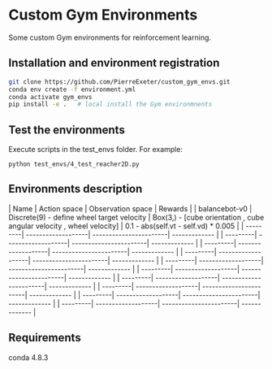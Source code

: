 # Custom Gym Environments
Some custom Gym environments for reinforcement learning.

## Installation and environment registration

```bash
git clone https://github.com/PierreExeter/custom_gym_envs.git
conda env create -f environment.yml
conda activate gym_envs
pip install -e .   # local install the Gym environmnents
```

## Test the environments

Execute scripts in the test_envs folder. For example:

```
python test_envs/4_test_reacher2D.py
```

## Environments description

| Name          | Action space                               | Observation space                                                     | Rewards                              |
| balancebot-v0 | Discrete(9) - define wheel target velocity | Box(3,) - [cube orientation , cube angular velocity , wheel velocity] | 0.1 - abs(self.vt - self.vd) * 0.005 |
| ---------| -------------------| -----------------------| ------------- |
| ---------| -------------------| -----------------------| ------------- |
| ---------| -------------------| -----------------------| ------------- |
| ---------| -------------------| -----------------------| ------------- |
| ---------| -------------------| -----------------------| ------------- |
| ---------| -------------------| -----------------------| ------------- |
| ---------| -------------------| -----------------------| ------------- |
| ---------| -------------------| -----------------------| ------------- |
| ---------| -------------------| -----------------------| ------------- |
| ---------| -------------------| -----------------------| ------------- |


## Requirements

conda 4.8.3
